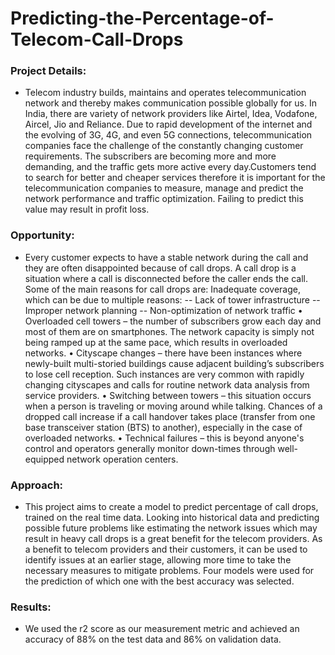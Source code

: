 # Predicting-the-Percentage-of-Telecom-Call-Drops
### Project Details:
- Telecom industry builds, maintains and operates telecommunication network and thereby makes communication possible globally for us. In India, there are variety of network providers like Airtel, Idea, Vodafone, Aircel, Jio and Reliance. Due to rapid development of the internet and the evolving of 3G, 4G, and even 5G connections, telecommunication companies face the challenge of the constantly changing customer requirements. The subscribers are becoming more and more demanding, and the traffic gets more active every day.Customers tend to search for better and cheaper services therefore it is important for the telecommunication companies to measure, manage and predict the network performance and traffic optimization. Failing to predict this value may result in profit loss.

### Opportunity:
- Every customer expects to have a stable network during the call and they are often disappointed because of call drops. A call drop is a situation where a call is disconnected before the caller ends the call. Some of the main reasons for call drops are:
Inadequate coverage, which can be due to multiple reasons:
-- Lack of tower infrastructure
-- Improper network planning
-- Non-optimization of network traffic
•	Overloaded cell towers – the number of subscribers grow each day and most of them are on smartphones. The network capacity is simply not being ramped up at the same pace, which results in overloaded networks.
•	Cityscape changes – there have been instances where newly-built multi-storied buildings cause adjacent building’s subscribers to lose cell reception. Such instances are very common with rapidly changing cityscapes and calls for routine network data analysis from service providers.
•	Switching between towers – this situation occurs when a person is traveling or moving around while talking. Chances of a dropped call increase if a call handover takes place (transfer from one base transceiver station (BTS) to another), especially in the case of overloaded networks.
•	Technical failures – this is beyond anyone's control and operators generally monitor down-times through well-equipped network operation centers.

### Approach:
- This project aims to create a model to predict percentage of call drops, trained on the real time data. Looking into historical data and predicting possible future problems like estimating the network issues which may result in heavy call drops is a great benefit for the telecom providers. As a benefit to telecom providers and their customers, it can be used to identify issues at an earlier stage, allowing more time to take the necessary measures to mitigate problems. Four models were used for the prediction of which one with the best accuracy was selected.

### Results:
- We used the r2 score as our measurement metric and achieved an accuracy of 88% on the test data and 86% on validation data.



